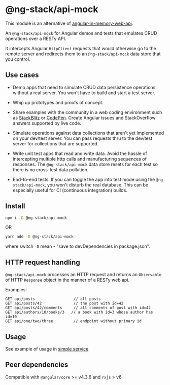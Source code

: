 # @ng-stack/api-mock

This module is an alternative of [angular-in-memory-web-api](https://github.com/angular/in-memory-web-api).

An `@ng-stack/api-mock` for Angular demos and tests that emulates CRUD operations over a RESTy API.

It intercepts Angular `HttpClient` requests that would otherwise go to the remote server and redirects them to an `@ng-stack/api-mock` data store that you control.

## Use cases

- Demo apps that need to simulate CRUD data persistence operations without a real server. You won't have to build and start a test server.

- Whip up prototypes and proofs of concept.

- Share examples with the community in a web coding environment such as [StackBlitz](https://stackblitz.com/) or [CodePen](https://codepen.io/). Create Angular issues and StackOverflow answers supported by live code.

- Simulate operations against data collections that aren't yet implemented on your dev/test server. You can pass requests thru to the dev/test server for collections that are supported.

- Write unit test apps that read and write data. Avoid the hassle of intercepting multiple http calls and manufacturing sequences of responses. The `@ng-stack/api-mock` data store resets for each test so there is no cross-test data pollution.

- End-to-end tests. If you can toggle the app into test mode using the `@ng-stack/api-mock`, you won't disturb the real database. This can be especially useful for CI (continuous integration) builds.

## Install

```bash
npm i -D @ng-stack/api-mock
```

OR

```bash
yarn add -D @ng-stack/api-mock
```

where switch `-D` mean - "save to devDependencies in package.json".

## HTTP request handling

`@ng-stack/api-mock` processes an HTTP request and returns an `Observable` of HTTP `Response` object in the manner of a RESTy web api.

Examples:

```text
GET api/posts                 // all posts
GET api/posts/42              // the post with id=42
GET api/posts/42/comments     // all comments of post with id=42
GET api/authors/10/books/3   // a book with id=3 whose author has id=10
GET api/one/two/three         // endpoint without primary id
```

## Usage

See example of usage in [simple service](https://github.com/KostyaTretyak/ng-stack/blob/master/src/app/services/api/api-mock/simple.service.ts)

## Peer dependencies

Compatible with `@angular/core` >= v4.3.6 and `rxjs` > v6

